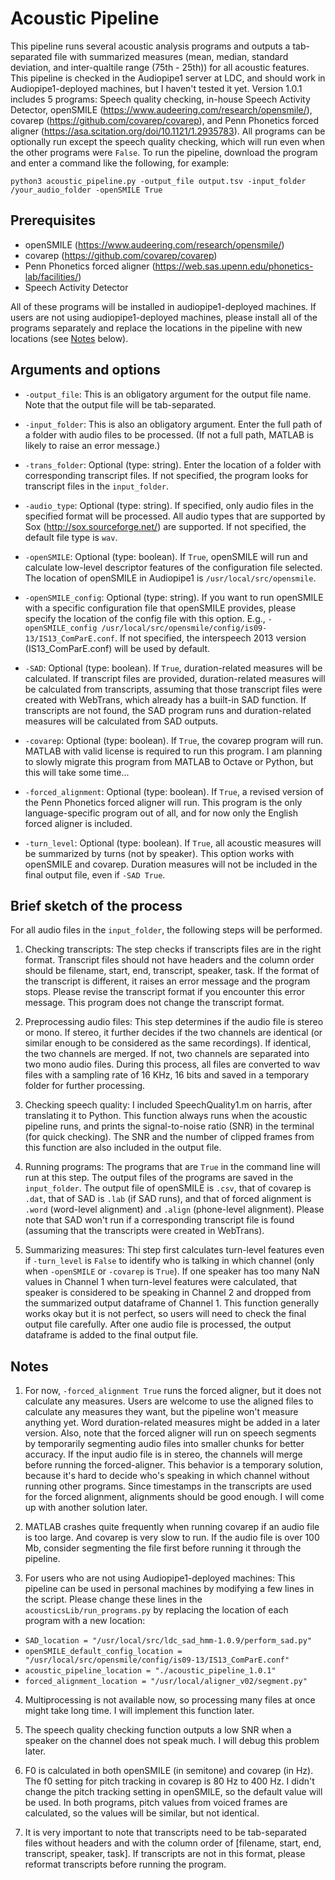 # Acoustic Pipeline

This pipeline runs several acoustic analysis programs and outputs a tab-separated file with summarized measures (mean, median, standard deviation, and inter-qualtile range (75th - 25th)) for all acoustic features. This pipeline is checked in the Audiopipe1 server at LDC, and should work in Audiopipe1-deployed machines, but I haven't tested it yet. Version 1.0.1 includes 5 programs: Speech quality checking, in-house Speech Activity Detector, openSMILE (https://www.audeering.com/research/opensmile/), covarep (https://github.com/covarep/covarep), and Penn Phonetics forced aligner (https://asa.scitation.org/doi/10.1121/1.2935783). All programs can be optionally run except the speech quality checking, which will run even when the other programs were `False`. To run the pipeline, download the program and enter a command like the following, for example:

`python3 acoustic_pipeline.py -output_file output.tsv -input_folder /your_audio_folder -openSMILE True` 

## Prerequisites
- openSMILE (https://www.audeering.com/research/opensmile/)
- covarep (https://github.com/covarep/covarep)
- Penn Phonetics forced aligner (https://web.sas.upenn.edu/phonetics-lab/facilities/)
- Speech Activity Detector

All of these programs will be installed in audiopipe1-deployed machines. If users are not using audiopipe1-deployed machines, please install all of the programs separately and replace the locations in the pipeline with new locations (see [Notes](#notes) below). 

## Arguments and options

* `-output_file`: This is an obligatory argument for the output file name. Note that the output file will be tab-separated. 

* `-input_folder`: This is also an obligatory argument. Enter the full path of a folder with audio files to be processed. (If not a full path, MATLAB is likely to raise an error message.)

* `-trans_folder`: Optional (type: string). Enter the location of a folder with corresponding transcript files. If not specified, the program looks for transcript files in the `input_folder`. 

* `-audio_type`: Optional (type: string). If specified, only audio files in the specified format will be processed. All audio types that are supported by Sox (http://sox.sourceforge.net/) are supported. If not specified, the default file type is `wav`. 

* `-openSMILE`: Optional (type: boolean). If `True`, openSMILE will run and calculate low-level descriptor features of the configuration file selected. The location of openSMILE in Audiopipe1 is `/usr/local/src/opensmile`.
 
* `-openSMILE_config`: Optional (type: string). If you want to run openSMILE with a specific configuration file that openSMILE provides, please specify the location of the config file with this option. E.g., `-openSMILE_config /usr/local/src/opensmile/config/is09-13/IS13_ComParE.conf`. If not specified, the interspeech 2013 version (IS13_ComParE.conf) will be used by default. 

* `-SAD`: Optional (type: boolean). If `True`, duration-related measures will be calculated. If transcript files are provided, duration-related measures will be calculated from transcripts, assuming that those transcript files were created with WebTrans, which already has a built-in SAD function. If transcripts are not found, the SAD program runs and duration-related measures will be calculated from SAD outputs.  

* `-covarep`: Optional (type: boolean). If `True`, the covarep program will run. MATLAB with valid license is required to run this program. I am planning to slowly migrate this program from MATLAB to Octave or Python, but this will take some time...  

* `-forced_alignment`: Optional (type: boolean). If `True`, a revised version of the Penn Phonetics forced aligner will run. This program is the only language-specific program out of all, and for now only the English forced aligner is included. 

*  `-turn_level`: Optional (type: boolean). If `True`, all acoustic measures will be summarized by turns (not by speaker). This option works with openSMILE and covarep. Duration measures will not be included in the final output file, even if `-SAD True`.

## Brief sketch of the process

For all audio files in the `input_folder`, the following steps will be performed.

1. Checking transcripts: The step checks if transcripts files are in the right format. Transcript files should not have headers and the column order should be filename, start, end, transcript, speaker, task. If the format of the transcript is different, it raises an error message and the program stops. Please revise the transcript format if you encounter this error message. This program does not change the transcript format.

2. Preprocessing audio files: This step determines if the audio file is stereo or mono. If stereo, it further decides if the two channels are identical (or similar enough to be considered as the same recordings). If identical, the two channels are merged. If not, two channels are separated into two mono audio files. During this process, all files are converted to wav files with a sampling rate of 16 KHz, 16 bits and saved in a temporary folder for further processing.

3. Checking speech quality: I included SpeechQuality1.m on harris, after translating it to Python. This function always runs when the acoustic pipeline runs, and prints the signal-to-noise ratio (SNR) in the terminal (for quick checking). The SNR and the number of clipped frames from this function are also included in the output file.

4. Running programs: The programs that are `True` in the command line will run at this step. The output files of the programs are saved in the `input_folder`. The output file of openSMILE is `.csv`, that of covarep is `.dat`, that of SAD is `.lab` (if SAD runs), and that of forced alignment is `.word` (word-level alignment) and `.align` (phone-level alignment). Please note that SAD won't run if a corresponding transcript file is found (assuming that the transcripts were created in WebTrans). 

5. Summarizing measures: Thi step first calculates turn-level features even if `-turn_level` is `False` to identify who is talking in which channel (only when `-openSMILE` or `-covarep` is `True`). If one speaker has too many NaN values in Channel 1 when turn-level features were calculated, that speaker is considered to be speaking in Channel 2 and dropped from the summarized output dataframe of Channel 1. This function generally works okay but it is not perfect, so users will need to check the final output file carefully. After one audio file is processed, the output dataframe is added to the final output file.    

## Notes

1. For now, `-forced_alignment True` runs the forced aligner, but it does not calculate any measures. Users are welcome to use the aligned files to calculate any measures they want, but the pipeline won't measure anything yet. Word duration-related measures might be added in a later version. Also, note that the forced aligner will run on speech segments by temporarily segmenting audio files into smaller chunks for better accuracy. If the input audio file is in stereo, the channels will merge before running the forced-aligner. This behavior is a temporary solution, because it's hard to decide who's speaking in which channel without running other programs. Since timestamps in the transcripts are used for the forced alignment, alignments should be good enough. I will come up with another solution later. 

2. MATLAB crashes quite frequently when running covarep if an audio file is too large. And covarep is very slow to run. If the audio file is over 100 Mb, consider segmenting the file first before running it through the pipeline. 

3. For users who are not using Audiopipe1-deployed machines: This pipeline can be used in personal machines by modifying a few lines in the script. Please change these lines in the `acousticsLib/run_programs.py` by replacing the location of each program with a new location:

- `SAD_location = "/usr/local/src/ldc_sad_hmm-1.0.9/perform_sad.py"`
- `openSMILE_default_config_location = "/usr/local/src/opensmile/config/is09-13/IS13_ComParE.conf"`
- `acoustic_pipeline_location = "./acoustic_pipeline_1.0.1"`
- `forced_alignment_location = "/usr/local/aligner_v02/segment.py"`

4. Multiprocessing is not available now, so processing many files at once might take long time. I will implement this function later.

5. The speech quality checking function outputs a low SNR when a speaker on the channel does not speak much. I will debug this problem later. 

6. F0 is calculated in both openSMILE (in semitone) and covarep (in Hz). The f0 setting for pitch tracking in covarep is 80 Hz to 400 Hz. I didn't change the pitch tracking setting in openSMILE, so the default value will be used. In both programs, pitch values from voiced frames are calculated, so the values will be similar, but not identical. 

7. It is very important to note that transcripts need to be tab-separated files without headers and with the column order of \[filename, start, end, transcript, speaker, task\]. If transcripts are not in this format, please reformat transcripts before running the program.  

